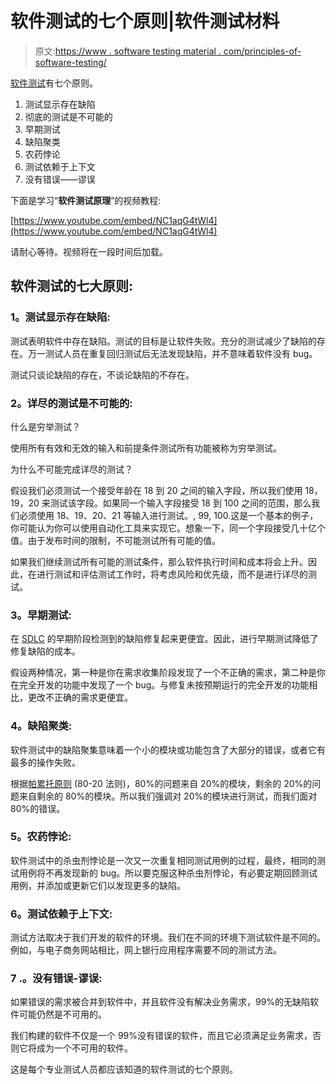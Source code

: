 # 软件测试的七个原则|软件测试材料

> 原文:[https://www . software testing material . com/principles-of-software-testing/](https://www.softwaretestingmaterial.com/principles-of-software-testing/)

[软件测试](https://www.softwaretestingmaterial.com/software-testing/)有七个原则。

1.  测试显示存在缺陷
2.  彻底的测试是不可能的
3.  早期测试
4.  缺陷聚类
5.  农药悖论
6.  测试依赖于上下文
7.  没有错误——谬误

下面是学习“**软件测试原理**”的视频教程:

[https://www.youtube.com/embed/NC1aqG4tWl4](https://www.youtube.com/embed/NC1aqG4tWl4)

请耐心等待。视频将在一段时间后加载。

## **软件测试的七大原则:**

### **1。测试显示存在缺陷:**

测试表明软件中存在缺陷。测试的目标是让软件失败。充分的测试减少了缺陷的存在。万一测试人员在重复回归测试后无法发现缺陷，并不意味着软件没有 bug。

测试只谈论缺陷的存在，不谈论缺陷的不存在。

### **2。详尽的测试是不可能的:**

什么是穷举测试？

使用所有有效和无效的输入和前提条件测试所有功能被称为穷举测试。

为什么不可能完成详尽的测试？

假设我们必须测试一个接受年龄在 18 到 20 之间的输入字段，所以我们使用 18，19，20 来测试该字段。如果同一个输入字段接受 18 到 100 之间的范围，那么我们必须使用 18、19、20、21 等输入进行测试。, 99, 100.这是一个基本的例子，你可能认为你可以使用自动化工具来实现它。想象一下，同一个字段接受几十亿个值。由于发布时间的限制，不可能测试所有可能的值。

如果我们继续测试所有可能的测试条件，那么软件执行时间和成本将会上升。因此，在进行测试和评估测试工作时，将考虑风险和优先级，而不是进行详尽的测试。

### **3。早期测试:**

在 [SDLC](https://www.softwaretestingmaterial.com/sdlc-software-development-life-cycle/) 的早期阶段检测到的缺陷修复起来更便宜。因此，进行早期测试降低了修复缺陷的成本。

假设两种情况，第一种是你在需求收集阶段发现了一个不正确的需求，第二种是你在完全开发的功能中发现了一个 bug。与修复未按预期运行的完全开发的功能相比，更改不正确的需求更便宜。

### **4。缺陷聚类:**

软件测试中的缺陷聚集意味着一个小的模块或功能包含了大部分的错误，或者它有最多的操作失败。

根据[帕累托原则](https://en.wikipedia.org/wiki/Pareto_principle#In_software) (80-20 法则)，80%的问题来自 20%的模块，剩余的 20%的问题来自剩余的 80%的模块。所以我们强调对 20%的模块进行测试，而我们面对 80%的错误。

### **5。农药悖论:**

软件测试中的杀虫剂悖论是一次又一次重复相同测试用例的过程，最终，相同的测试用例将不再发现新的 bug。所以要克服这种杀虫剂悖论，有必要定期回顾测试用例，并添加或更新它们以发现更多的缺陷。

### **6。测试依赖于上下文:**

测试方法取决于我们开发的软件的环境。我们在不同的环境下测试软件是不同的。例如，与电子商务网站相比，网上银行应用程序需要不同的测试方法。

### 7 .**。没有错误-谬误:**

如果错误的需求被合并到软件中，并且软件没有解决业务需求，99%的无缺陷软件可能仍然是不可用的。

我们构建的软件不仅是一个 99%没有错误的软件，而且它必须满足业务需求，否则它将成为一个不可用的软件。

这是每个专业测试人员都应该知道的软件测试的七个原则。